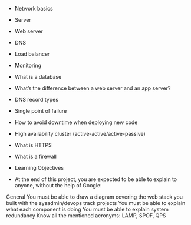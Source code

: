 - Network basics

- Server

- Web server

- DNS

- Load balancer

- Monitoring

- What is a database

- What’s the difference between a web server and an app server?

- DNS record types

- Single point of failure

- How to avoid downtime when deploying new code

- High availability cluster (active-active/active-passive)

- What is HTTPS

- What is a firewall

- Learning Objectives

- At the end of this project, you are expected to be able to explain to anyone, without the help of Google:

General
You must be able to draw a diagram covering the web stack you built with the sysadmin/devops track projects
You must be able to explain what each component is doing
You must be able to explain system redundancy
Know all the mentioned acronyms: LAMP, SPOF, QPS
